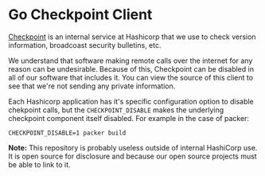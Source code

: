 # Go Checkpoint Client

[Checkpoint](http://checkpoint.hashicorp.com) is an internal service at
Hashicorp that we use to check version information, broadcoast security
bulletins, etc.

We understand that software making remote calls over the internet
for any reason can be undesirable. Because of this, Checkpoint can be
disabled in all of our software that includes it. You can view the source
of this client to see that we're not sending any private information.

Each Hashicorp application has it's specific configuration option
to disable chekpoint calls, but the `CHECKPOINT_DISABLE` makes
the underlying checkpoint component itself disabled. For example
in the case of packer:
```
CHECKPOINT_DISABLE=1 packer build
```

**Note:** This repository is probably useless outside of internal HashiCorp
use. It is open source for disclosure and because our open source projects
must be able to link to it.
